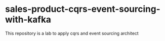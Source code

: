 # sales-product-cqrs-event-sourcing-with-kafka
This repository is a lab to apply cqrs and event sourcing architect
